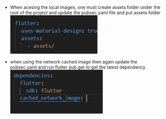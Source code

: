 - When acesing the local images, one must create assets folder under the root of the project and update the pubsec.yaml file and put
assets folder
![alt text](assets/image.png)

- when using the network cached image then again update the pubsec.yaml and run flutter pub get to get the latest dependency.
![alt text](assets/image-1.png)